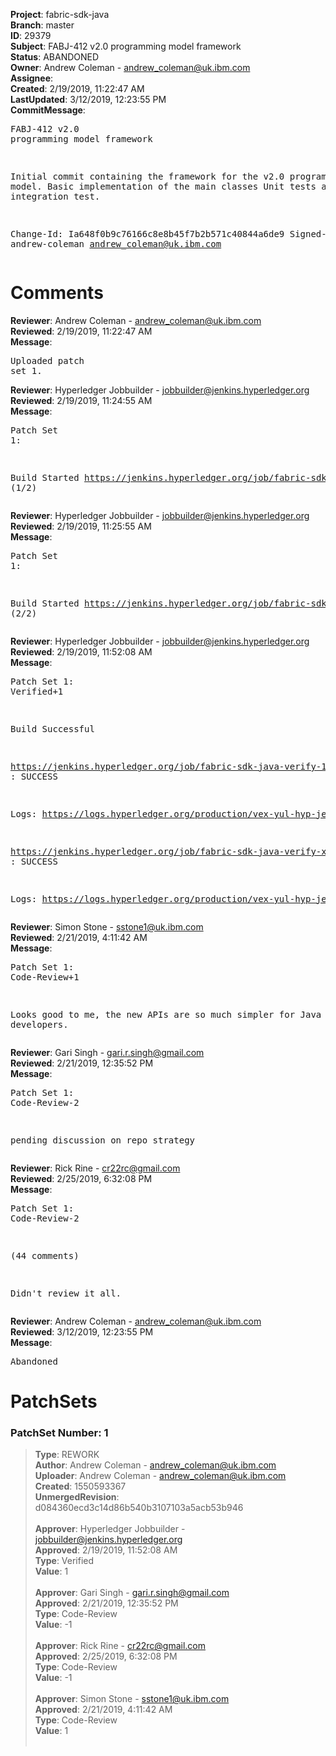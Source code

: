 <strong>Project</strong>: fabric-sdk-java<br><strong>Branch</strong>: master<br><strong>ID</strong>: 29379<br><strong>Subject</strong>: FABJ-412 v2.0 programming model framework<br><strong>Status</strong>: ABANDONED<br><strong>Owner</strong>: Andrew Coleman - andrew_coleman@uk.ibm.com<br><strong>Assignee</strong>:<br><strong>Created</strong>: 2/19/2019, 11:22:47 AM<br><strong>LastUpdated</strong>: 3/12/2019, 12:23:55 PM<br><strong>CommitMessage</strong>:<br><pre>FABJ-412 v2.0 programming model framework

Initial commit containing the framework for the v2.0 programming model.
Basic implementation of the main classes
Unit tests and integration test.

Change-Id: Ia648f0b9c76166c8e8b45f7b2b571c40844a6de9
Signed-off-by: andrew-coleman <andrew_coleman@uk.ibm.com>
</pre><h1>Comments</h1><strong>Reviewer</strong>: Andrew Coleman - andrew_coleman@uk.ibm.com<br><strong>Reviewed</strong>: 2/19/2019, 11:22:47 AM<br><strong>Message</strong>: <pre>Uploaded patch set 1.</pre><strong>Reviewer</strong>: Hyperledger Jobbuilder - jobbuilder@jenkins.hyperledger.org<br><strong>Reviewed</strong>: 2/19/2019, 11:24:55 AM<br><strong>Message</strong>: <pre>Patch Set 1:

Build Started https://jenkins.hyperledger.org/job/fabric-sdk-java-verify-1.4-x86_64/44/ (1/2)</pre><strong>Reviewer</strong>: Hyperledger Jobbuilder - jobbuilder@jenkins.hyperledger.org<br><strong>Reviewed</strong>: 2/19/2019, 11:25:55 AM<br><strong>Message</strong>: <pre>Patch Set 1:

Build Started https://jenkins.hyperledger.org/job/fabric-sdk-java-verify-x86_64/2636/ (2/2)</pre><strong>Reviewer</strong>: Hyperledger Jobbuilder - jobbuilder@jenkins.hyperledger.org<br><strong>Reviewed</strong>: 2/19/2019, 11:52:08 AM<br><strong>Message</strong>: <pre>Patch Set 1: Verified+1

Build Successful 

https://jenkins.hyperledger.org/job/fabric-sdk-java-verify-1.4-x86_64/44/ : SUCCESS

Logs: https://logs.hyperledger.org/production/vex-yul-hyp-jenkins-3/fabric-sdk-java-verify-1.4-x86_64/44

https://jenkins.hyperledger.org/job/fabric-sdk-java-verify-x86_64/2636/ : SUCCESS

Logs: https://logs.hyperledger.org/production/vex-yul-hyp-jenkins-3/fabric-sdk-java-verify-x86_64/2636</pre><strong>Reviewer</strong>: Simon Stone - sstone1@uk.ibm.com<br><strong>Reviewed</strong>: 2/21/2019, 4:11:42 AM<br><strong>Message</strong>: <pre>Patch Set 1: Code-Review+1

Looks good to me, the new APIs are so much simpler for Java developers.</pre><strong>Reviewer</strong>: Gari Singh - gari.r.singh@gmail.com<br><strong>Reviewed</strong>: 2/21/2019, 12:35:52 PM<br><strong>Message</strong>: <pre>Patch Set 1: Code-Review-2

pending discussion on repo strategy</pre><strong>Reviewer</strong>: Rick Rine - cr22rc@gmail.com<br><strong>Reviewed</strong>: 2/25/2019, 6:32:08 PM<br><strong>Message</strong>: <pre>Patch Set 1: Code-Review-2

(44 comments)

Didn't review it all.</pre><strong>Reviewer</strong>: Andrew Coleman - andrew_coleman@uk.ibm.com<br><strong>Reviewed</strong>: 3/12/2019, 12:23:55 PM<br><strong>Message</strong>: <pre>Abandoned</pre><h1>PatchSets</h1><h3>PatchSet Number: 1</h3><blockquote><strong>Type</strong>: REWORK<br><strong>Author</strong>: Andrew Coleman - andrew_coleman@uk.ibm.com<br><strong>Uploader</strong>: Andrew Coleman - andrew_coleman@uk.ibm.com<br><strong>Created</strong>: 1550593367<br><strong>UnmergedRevision</strong>: d084360ecd3c14d86b540b3107103a5acb53b946<br><br><strong>Approver</strong>: Hyperledger Jobbuilder - jobbuilder@jenkins.hyperledger.org<br><strong>Approved</strong>: 2/19/2019, 11:52:08 AM<br><strong>Type</strong>: Verified<br><strong>Value</strong>: 1<br><br><strong>Approver</strong>: Gari Singh - gari.r.singh@gmail.com<br><strong>Approved</strong>: 2/21/2019, 12:35:52 PM<br><strong>Type</strong>: Code-Review<br><strong>Value</strong>: -1<br><br><strong>Approver</strong>: Rick Rine - cr22rc@gmail.com<br><strong>Approved</strong>: 2/25/2019, 6:32:08 PM<br><strong>Type</strong>: Code-Review<br><strong>Value</strong>: -1<br><br><strong>Approver</strong>: Simon Stone - sstone1@uk.ibm.com<br><strong>Approved</strong>: 2/21/2019, 4:11:42 AM<br><strong>Type</strong>: Code-Review<br><strong>Value</strong>: 1<br><br></blockquote>